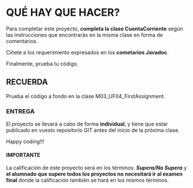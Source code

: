 # QUÉ HAY QUE HACER?

Para completar este proyecto, **completa la clase CuentaCorriente** según las instrucciones que encontrarás en la misma clase en forma de comentarios.

Cíñete a los requerimiento expresados en los **cometarios Javadoc**.

Finalmente, prueba tu código.

## RECUERDA

Prueba el código a fondo en la clase M03_UF04_FirstAssignment. 

### ENTREGA

El proyecto se llevará a cabo de forma **individual**, y tiene que estar publicado en vuesto repositorio GIT antes del inicio de la próxima clase.

Happy coding!!!

#### IMPORTANTE

La calificación de este proyecto será en los términos: *__Supera/No Supera__* y __el alumnado que supere todos los proyectos no necesitará ir al examen final__ donde la calificación también se hará en los mismos términos.
